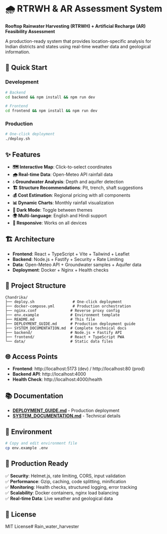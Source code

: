 # 🌧️ RTRWH & AR Assessment System

**Rooftop Rainwater Harvesting (RTRWH) + Artificial Recharge (AR) Feasibility Assessment**

A production-ready system that provides location-specific analysis for Indian districts and states using real-time weather data and geological information.

## 🚀 Quick Start

### Development
```bash
# Backend
cd backend && npm install && npm run dev

# Frontend  
cd frontend && npm install && npm run dev
```

### Production
```bash
# One-click deployment
./deploy.sh
```

## ✨ Features

- **🗺️ Interactive Map**: Click-to-select coordinates
- **🌧️ Real-time Data**: Open-Meteo API rainfall data
- **💧 Groundwater Analysis**: Depth and aquifer detection
- **🏗️ Structure Recommendations**: Pit, trench, shaft suggestions
- **💰 Cost Estimation**: Regional pricing with all components
- **📊 Dynamic Charts**: Monthly rainfall visualization
- **🌙 Dark Mode**: Toggle between themes
- **🌍 Multi-language**: English and Hindi support
- **📱 Responsive**: Works on all devices

## 🏗️ Architecture

- **Frontend**: React + TypeScript + Vite + Tailwind + Leaflet
- **Backend**: Node.js + Fastify + Security + Rate Limiting
- **Data**: Open-Meteo API + Groundwater samples + Aquifer data
- **Deployment**: Docker + Nginx + Health checks

## 📁 Project Structure

```
Chandrika/
├── deploy.sh                 # One-click deployment
├── docker-compose.yml        # Production orchestration
├── nginx.conf               # Reverse proxy config
├── env.example              # Environment template
├── README.md                # This file
├── DEPLOYMENT_GUIDE.md      # Production deployment guide
├── SYSTEM_DOCUMENTATION.md  # Complete technical docs
├── backend/                 # Node.js + Fastify API
├── frontend/                # React + TypeScript PWA
└── data/                    # Static data files
```

## 🌐 Access Points

- **Frontend**: http://localhost:5173 (dev) / http://localhost:80 (prod)
- **Backend API**: http://localhost:4000
- **Health Check**: http://localhost:4000/health

## 📚 Documentation

- **[DEPLOYMENT_GUIDE.md](./DEPLOYMENT_GUIDE.md)** - Production deployment
- **[SYSTEM_DOCUMENTATION.md](./SYSTEM_DOCUMENTATION.md)** - Technical details

## 🔧 Environment

```bash
# Copy and edit environment file
cp env.example .env
```

## 🚀 Production Ready

✅ **Security**: Helmet.js, rate limiting, CORS, input validation  
✅ **Performance**: Gzip, caching, code splitting, minification  
✅ **Monitoring**: Health checks, structured logging, error tracking  
✅ **Scalability**: Docker containers, nginx load balancing  
✅ **Real-time Data**: Live weather and geological data  

## 📄 License

MIT License# Rain_water_harvester
